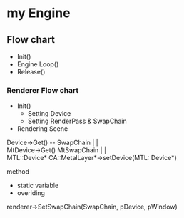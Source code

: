 # my Engine 
## Flow chart
- Init()
- Engine Loop()
- Release()

### Renderer Flow chart 
- Init()
  - Setting Device
  - Setting RenderPass & SwapChain
- Rendering Scene



Device->Get()     --   SwapChain
  |                 |  
MtDevice->Get()        MtSwapChain
  |                 |  
MTL::Device*    CA::MetalLayer*->setDevice(MTL::Device*)



method 
- static variable 
- overiding 


renderer->SetSwapChain(SwapChain, pDevice, pWindow)